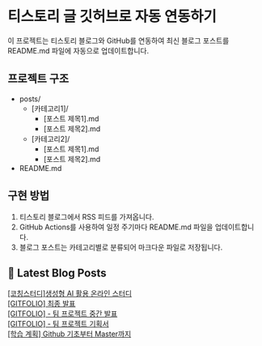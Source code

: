 
# 티스토리 글 깃허브로 자동 연동하기

이 프로젝트는 티스토리 블로그와 GitHub를 연동하여 최신 블로그 포스트를 README.md 파일에 자동으로 업데이트합니다.

## 프로젝트 구조

- posts/
  - [카테고리1]/
    - [포스트 제목1].md
    - [포스트 제목2].md
  - [카테고리2]/
    - [포스트 제목1].md
    - [포스트 제목2].md
- README.md

## 구현 방법

1. 티스토리 블로그에서 RSS 피드를 가져옵니다.
2. GitHub Actions를 사용하여 일정 주기마다 README.md 파일을 업데이트합니다.
3. 블로그 포스트는 카테고리별로 분류되어 마크다운 파일로 저장됩니다.

## 📕 Latest Blog Posts

<a href="https://eunmastudio.tistory.com/43">[코칭스터디]생성형 AI 활용 온라인 스터디</a></br><a href="https://eunmastudio.tistory.com/42">[GITFOLIO] 최종 발표</a></br><a href="https://eunmastudio.tistory.com/41">[GITFOLIO] - 팀 프로젝트 중간 발표</a></br><a href="https://eunmastudio.tistory.com/40">[GITFOLIO] - 팀 프로젝트 기획서</a></br><a href="https://eunmastudio.tistory.com/39">[학습 계획] Github 기초부터 Master까지</a></br>